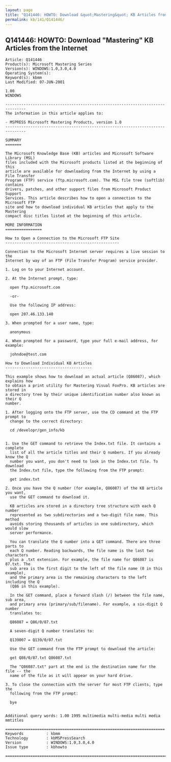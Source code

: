 ```yaml
---
layout: page
title: "Q141446: HOWTO: Download &quot;Mastering&quot; KB Articles from the Internet"
permalink: kb/141/Q141446/
---
```


## Q141446: HOWTO: Download &quot;Mastering&quot; KB Articles from the Internet

	Article: Q141446
	Product(s): Microsoft Mastering Series
	Version(s): WINDOWS:1.0,3.0,4.0
	Operating System(s): 
	Keyword(s): kbmm
	Last Modified: 07-JUN-2001
	
	1.00
	WINDOWS
	
	-------------------------------------------------------------------------------
	The information in this article applies to:
	
	- MSPRESS Microsoft Mastering Products, version 1.0 
	-------------------------------------------------------------------------------
	
	SUMMARY
	=======
	
	The Microsoft Knowledge Base (KB) articles and Microsoft Software Library (MSL)
	files included with the Microsoft products listed at the beginning of this
	article are available for downloading from the Internet by using a File Transfer
	Program (FTP) service (ftp.microsoft.com). The MSL file tree (softlib) contains
	drivers, patches, and other support files from Microsoft Product Support
	Services. This article describes how to open a connection to the Microsoft FTP
	site and how to download individual KB articles that apply to the Mastering
	compact disc titles listed at the beginning of this article.
	
	MORE INFORMATION
	================
	
	How to Open a Connection to the Microsoft FTP Site
	--------------------------------------------------
	
	Connection to the Microsoft Internet server requires a live session to the
	Internet by way of an FTP (File Transfer Program) service provider.
	
	1. Log on to your Internet account.
	
	2. At the Internet prompt, type:
	
	  open ftp.microsoft.com
	
	  -or-
	
	  Use the following IP address:
	
	  open 207.46.133.140
	
	3. When prompted for a user name, type:
	
	  anonymous
	
	4. When prompted for a password, type your full e-mail address, for example:
	
	  johndoe@test.com
	
	How to Download Individual KB Articles
	--------------------------------------
	
	This example shows how to download an actual article (Q86087), which explains how
	to obtain a print utility for Mastering Visual FoxPro. KB articles are stored in
	a directory tree by their unique identification number also known as their Q
	number.
	
	1. After logging onto the FTP server, use the CD command at the FTP prompt to
	  change to the correct directory:
	
	  cd /developr/gen_info/kb
	
	
	1. Use the GET command to retrieve the Index.txt file. It contains a complete
	  list of all the article titles and their Q numbers. If you already know the Q
	  number you want, you don't need to look in the Index.txt file. To download
	  the Index.txt file, type the following from the FTP prompt:
	
	  get index.txt
	
	2. Once you have the Q number (for example, Q86087) of the KB article you want,
	  use the GET command to download it.
	
	  KB articles are stored in a directory tree structure with each Q number
	  represented as two subdirectories and a two-digit file name. This method
	  avoids storing thousands of articles in one subdirectory, which would slow
	  server performance.
	
	  You can translate the Q number into a GET command. There are three parts to
	  each Q number. Reading backwards, the file name is the last two characters
	  plus a .txt extension. For example, the file name for Q86087 is 87.txt. The
	  sub area is the first digit to the left of the file name (0 in this example),
	  and the primary area is the remaining characters to the left including the Q
	  (Q86 in this example).
	
	  In the GET command, place a forward slash (/) between the file name, sub area,
	  and primary area (primary/sub/filename). For example, a six-digit Q number
	  translates to:
	
	  Q86087 = Q86/0/87.txt
	
	  A seven-digit Q number translates to:
	
	  Q139007 = Q139/0/07.txt
	
	  Use the GET command from the FTP prompt to download the article:
	
	  get Q86/0/87.txt Q86087.txt
	
	  The "Q86087.txt" part at the end is the destination name for the file -- the
	  name of the file as it will appear on your hard drive.
	
	3. To close the connection with the server for most FTP clients, type the
	  following from the FTP prompt:
	
	  bye
	
	
	Additional query words: 1.00 1995 multimedia multi-media multi media mmtitles
	
	======================================================================
	Keywords          : kbmm 
	Technology        : kbMSPressSearch
	Version           : WINDOWS:1.0,3.0,4.0
	Issue type        : kbhowto
	
	=============================================================================
	

